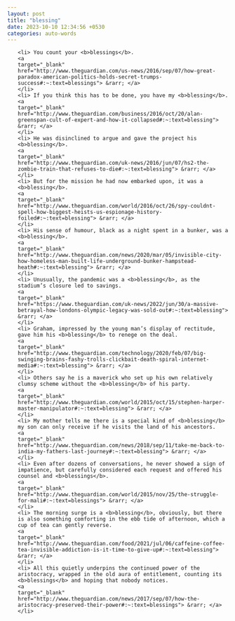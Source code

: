 ```yaml
---
layout: post
title: "blessing"
date: 2023-10-10 12:34:56 +0530
categories: auto-words
---
```

<ol>

    <li> You count your <b>blessings</b>.
    <a 
    target="_blank" 
    href="http://www.theguardian.com/us-news/2016/sep/07/how-great-paradox-american-politics-holds-secret-trumps-success#:~:text=blessings"> &rarr; </a>
    </li>
    <li> If you think this has to be done, you have my <b>blessing</b>.
    <a 
    target="_blank" 
    href="http://www.theguardian.com/business/2016/oct/20/alan-greenspan-cult-of-expert-and-how-it-collapsed#:~:text=blessing"> &rarr; </a>
    </li>
    <li> He was disinclined to argue and gave the project his <b>blessing</b>.
    <a 
    target="_blank" 
    href="http://www.theguardian.com/uk-news/2016/jun/07/hs2-the-zombie-train-that-refuses-to-die#:~:text=blessing"> &rarr; </a>
    </li>
    <li> But for the mission he had now embarked upon, it was a <b>blessing</b>.
    <a 
    target="_blank" 
    href="http://www.theguardian.com/world/2016/oct/26/spy-couldnt-spell-how-biggest-heists-us-espionage-history-foiled#:~:text=blessing"> &rarr; </a>
    </li>
    <li> His sense of humour, black as a night spent in a bunker, was a <b>blessing</b>.
    <a 
    target="_blank" 
    href="http://www.theguardian.com/news/2020/mar/05/invisible-city-how-homeless-man-built-life-underground-bunker-hampstead-heath#:~:text=blessing"> &rarr; </a>
    </li>
    <li> Unusually, the pandemic was a <b>blessing</b>, as the stadium’s closure led to savings.
    <a 
    target="_blank" 
    href="https://www.theguardian.com/uk-news/2022/jun/30/a-massive-betrayal-how-londons-olympic-legacy-was-sold-out#:~:text=blessing"> &rarr; </a>
    </li>
    <li> Graham, impressed by the young man’s display of rectitude, gave him his <b>blessing</b> to renege on the deal.
    <a 
    target="_blank" 
    href="http://www.theguardian.com/technology/2020/feb/07/big-swinging-brains-fashy-trolls-clickbait-death-spiral-internet-media#:~:text=blessing"> &rarr; </a>
    </li>
    <li> Others say he is a maverick who set up his own relatively clumsy scheme without the <b>blessing</b> of his party.
    <a 
    target="_blank" 
    href="http://www.theguardian.com/world/2015/oct/15/stephen-harper-master-manipulator#:~:text=blessing"> &rarr; </a>
    </li>
    <li> My mother tells me there is a special kind of <b>blessing</b> my son can only receive if he visits the land of his ancestors.
    <a 
    target="_blank" 
    href="http://www.theguardian.com/news/2018/sep/11/take-me-back-to-india-my-fathers-last-journey#:~:text=blessing"> &rarr; </a>
    </li>
    <li> Even after dozens of conversations, he never showed a sign of impatience, but carefully considered each request and offered his counsel and <b>blessings</b>.
    <a 
    target="_blank" 
    href="http://www.theguardian.com/world/2015/nov/25/the-struggle-for-mali#:~:text=blessings"> &rarr; </a>
    </li>
    <li> The morning surge is a <b>blessing</b>, obviously, but there is also something comforting in the ebb tide of afternoon, which a cup of tea can gently reverse.
    <a 
    target="_blank" 
    href="http://www.theguardian.com/food/2021/jul/06/caffeine-coffee-tea-invisible-addiction-is-it-time-to-give-up#:~:text=blessing"> &rarr; </a>
    </li>
    <li> All this quietly underpins the continued power of the aristocracy, wrapped in the old aura of entitlement, counting its <b>blessings</b> and hoping that nobody notices.
    <a 
    target="_blank" 
    href="http://www.theguardian.com/news/2017/sep/07/how-the-aristocracy-preserved-their-power#:~:text=blessings"> &rarr; </a>
    </li>